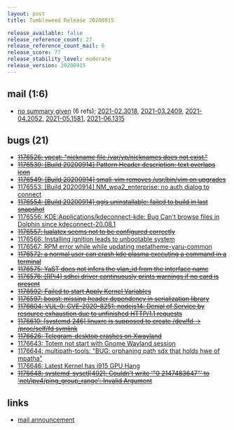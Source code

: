 ```yaml
---
layout: post
title: Tumbleweed Release 20200915

release_available: false
release_reference_count: 27
release_reference_count_mail: 6
release_score: 77
release_stability_level: moderate
release_version: 20200915
---
```


## mail (1:6)

- [no summary given](https://github.com/boombatower/tumbleweed-review/issues/10) (6 refs); [2021-02.3018](https://github.com/boombatower/tumbleweed-review/issues/10), [2021-03.2409](https://github.com/boombatower/tumbleweed-review/issues/10), [2021-04.2052](https://github.com/boombatower/tumbleweed-review/issues/10), [2021-05.1581](https://github.com/boombatower/tumbleweed-review/issues/10), [2021-06.1315](https://github.com/boombatower/tumbleweed-review/issues/10)

## bugs (21)

<!--more-->

- ~~[1176526: ypcat: "nickname file /var/yp/nicknames does not exist."](https://bugzilla.opensuse.org/show_bug.cgi?id=1176526)~~
- ~~[1176530: \[Build 20200914\] Pattern Header description: text overlaps icon](https://bugzilla.opensuse.org/show_bug.cgi?id=1176530)~~
- ~~[1176549: \[Build 20200914\] small-vim removes /usr/bin/vim on upgrades](https://bugzilla.opensuse.org/show_bug.cgi?id=1176549)~~
- [1176553: \[Build 20200914\] NM_wpa2_enterprise: no auth dialog to connect](https://bugzilla.opensuse.org/show_bug.cgi?id=1176553)
- ~~[1176554: \[Build 20200914\] qgis uninstallable: failed to build in last snapshot](https://bugzilla.opensuse.org/show_bug.cgi?id=1176554)~~
- [1176556: KDE:Applications/kdeconnect-kde: Bug Can't browse files in Dolphin since kdeconnect-20.08.1](https://bugzilla.opensuse.org/show_bug.cgi?id=1176556)
- ~~[1176557: lualatex seems not to be configured correctly](https://bugzilla.opensuse.org/show_bug.cgi?id=1176557)~~
- [1176566: Installing ignition leads to unbootable system](https://bugzilla.opensuse.org/show_bug.cgi?id=1176566)
- [1176567: RPM error while while updating metatheme-yaru-common](https://bugzilla.opensuse.org/show_bug.cgi?id=1176567)
- ~~[1176572: a normal user can crash kde plasma executing a command in a terminal](https://bugzilla.opensuse.org/show_bug.cgi?id=1176572)~~
- ~~[1176575: YaST does not infers the vlan_id from the interface name](https://bugzilla.opensuse.org/show_bug.cgi?id=1176575)~~
- ~~[1176576: \[RPi4\] sdhci driver continuously prints warnings if no card is present](https://bugzilla.opensuse.org/show_bug.cgi?id=1176576)~~
- ~~[1176592: Failed to start Apply Kernel Variables](https://bugzilla.opensuse.org/show_bug.cgi?id=1176592)~~
- ~~[1176597: boost: missing header dependency in serialization library](https://bugzilla.opensuse.org/show_bug.cgi?id=1176597)~~
- ~~[1176604: VUL-0: CVE-2020-8251: nodejs14: Denial of Service by resource exhaustion due to unfinished HTTP/1.1 requests](https://bugzilla.opensuse.org/show_bug.cgi?id=1176604)~~
- ~~[1176610: \[systemd 246\] linuxrc is supposed to create /dev/fd -> /proc/self/fd symlink](https://bugzilla.opensuse.org/show_bug.cgi?id=1176610)~~
- ~~[1176626: Telegram-desktop crashes on Xwayland](https://bugzilla.opensuse.org/show_bug.cgi?id=1176626)~~
- [1176643: Totem not start with Gnome Wayland session](https://bugzilla.opensuse.org/show_bug.cgi?id=1176643)
- [1176644: multipath-tools: "BUG: orphaning path sdx that holds hwe of mpatha"](https://bugzilla.opensuse.org/show_bug.cgi?id=1176644)
- [1176646: Latest Kernel has i915 GPU Hang](https://bugzilla.opensuse.org/show_bug.cgi?id=1176646)
- ~~[1176648: systemd-sysctl\[402\]: Couldn't write '"0 2147483647"' to 'net/ipv4/ping_group_range': Invalid Argument](https://bugzilla.opensuse.org/show_bug.cgi?id=1176648)~~



## links

- [mail announcement](https://github.com/boombatower/tumbleweed-review/issues/10)
